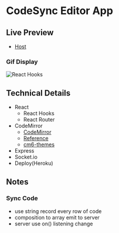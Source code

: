 # CodeSync Editor App

## Live Preview

- [Host](https://pitt-code-editor-app.herokuapp.com/)

### Gif Display

![React Hooks](./src/assets/code-editor.gif)

## Technical Details

- React
  - React Hooks
  - React Router
- CodeMirror
  - [CodeMirror](https://codemirror.net/)
  - [Reference](https://www.codiga.io/blog/implement-codemirror-6-in-react/)
  - [cm6-themes](https://github.com/craftzdog/cm6-themes)
- Express
- Socket.io
- Deploy(Heroku)

## Notes

### Sync Code

- use string record every row of code
- composition to array emit to server
- server use on() listening change
